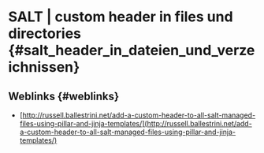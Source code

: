 # SALT \| custom header in files und directories {#salt_header_in_dateien_und_verzeichnissen}

## Weblinks {#weblinks}

* [http://russell.ballestrini.net/add-a-custom-header-to-all-salt-managed-files-using-pillar-and-jinja-templates/](http://russell.ballestrini.net/add-a-custom-header-to-all-salt-managed-files-using-pillar-and-jinja-templates/)



